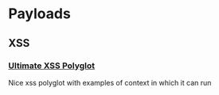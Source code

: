# Payloads

## XSS

### [Ultimate XSS Polyglot](https://github.com/0xsobky/HackVault/wiki/Unleashing-an-Ultimate-XSS-Polyglot)
Nice xss polyglot with examples of context in which it can run
